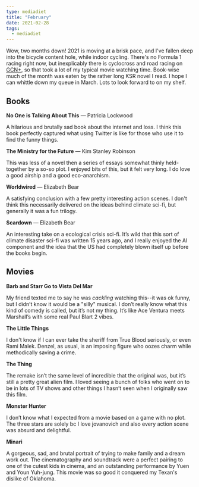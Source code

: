 ```yaml
---
type: mediadiet
title: "February"
date: 2021-02-28
tags:
  - mediadiet
---
```


Wow, two months down! 2021 is moving at a brisk pace, and I've fallen deep into the bicycle content hole, while indoor cycling. There's no Formula 1 racing right now, but inexplicably there is cyclocross and road racing on [GCN+](https://racepass.globalcyclingnetwork.com/home), so that took a lot of my typical movie watching time. Book-wise much of the month was eaten by the rather long KSR novel I read. I hope I can whittle down my queue in March. Lots to look forward to on my shelf.

## Books

**No One is Talking About This** — Patricia Lockwood

A hilarious and brutally sad book about the internet and loss. I think this book perfectly captured what using Twitter is like for those who use it to find the funny things.

**‌The Ministry for the Future** — Kim Stanley Robinson

This was less of a novel then a series of essays somewhat thinly held-together by a so-so plot. I enjoyed bits of this, but it felt very long. I do love a good airship and a good eco-anarchism.

**Worldwired** — Elizabeth Bear

A satisfying conclusion with a few pretty interesting action scenes. I don't think this necessarily delivered on the ideas behind climate sci-fi, but generally it was a fun trilogy.

**Scardown** — Elizabeth Bear

An interesting take on a ecological crisis sci-fi. It’s wild that this sort of climate disaster sci-fi was written 15 years ago, and I really enjoyed the AI component and the idea that the US had completely blown itself up before the books begin.

## Movies

**Barb and Starr Go to Vista Del Mar**

My friend texted me to say he was _cackling_ watching this--it was ok funny, but I didn’t know it would be a "silly" musical. I don’t really know what this kind of comedy is called, but it’s not my thing. It’s like Ace Ventura meets Marshall’s with some real Paul Blart 2 vibes.

**The Little Things**

I don't know if I can ever take the sheriff from True Blood seriously, or even Rami Malek. Denzel, as usual, is an imposing figure who oozes charm while methodically saving a crime.

**The Thing**

The remake isn’t the same level of incredible that the original was, but it’s still a pretty great alien film. I loved seeing a bunch of folks who went on to be in lots of TV shows and other things I hasn’t seen when I originally saw this film.

**Monster Hunter**

I don’t know what I expected from a movie based on a game with no plot. The three stars are solely bc I love jovanovich and also every action scene was absurd and delightful. 

**Minari**

A gorgeous, sad, and brutal portrait of trying to make family and a dream work out. The cinematography and soundtrack were a perfect pairing to one of the cutest kids in cinema, and an outstanding performance by Yuen and Youn Yuh-jung. This movie was so good it conquered my Texan's dislike of Oklahoma.